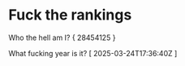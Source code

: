# Fuck the rankings

Who the hell am I?
{ 28454125 }

What fucking year is it?
[ 2025-03-24T17:36:40Z ]

